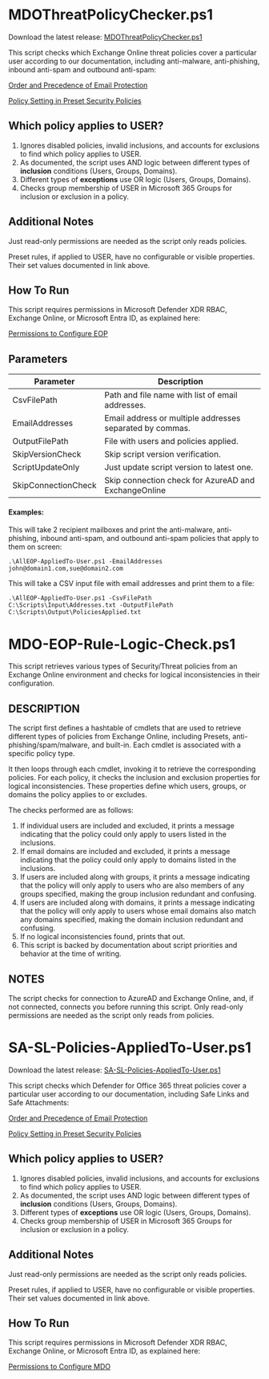 # MDOThreatPolicyChecker.ps1

Download the latest release: [MDOThreatPolicyChecker.ps1](https://github.com/microsoft/CSS-Exchange/releases/latest/download/MDOThreatPolicyChecker.ps1)

 This script checks which Exchange Online threat policies cover a particular user according to our documentation, including anti-malware, anti-phishing, inbound anti-spam and outbound anti-spam:

 [Order and Precedence of Email Protection](https://learn.microsoft.com/en-us/defender-office-365/how-policies-and-protections-are-combined?view=o365-worldwide)

[Policy Setting in Preset Security Policies](https://learn.microsoft.com/en-us/defender-office-365/preset-security-policies#appendix)

## Which policy applies to USER?
1. Ignores disabled policies, invalid inclusions, and accounts for exclusions to find which policy applies to USER.
2. As documented, the script uses AND logic between different types of **inclusion** conditions (Users, Groups, Domains).
3. Different types of **exceptions** use OR logic (Users, Groups, Domains).
4. Checks group membership of USER in Microsoft 365 Groups for inclusion or exclusion in a policy.

## Additional Notes
Just read-only permissions are needed as the script only reads policies.

Preset rules, if applied to USER, have no configurable or visible properties. Their set values documented in link above.

## How To Run
This script requires permissions in Microsoft Defender XDR RBAC, Exchange Online, or Microsoft Entra ID, as explained here:

[Permissions to Configure EOP](https://learn.microsoft.com/en-us/defender-office-365/anti-malware-policies-configure#what-do-you-need-to-know-before-you-begin)

## Parameters

Parameter | Description |
----------|-------------|
CsvFilePath | Path and file name with list of email addresses.
EmailAddresses | Email address or multiple addresses separated by commas.
OutputFilePath | File with users and policies applied.
SkipVersionCheck | Skip script version verification.
ScriptUpdateOnly | Just update script version to latest one.
SkipConnectionCheck | Skip connection check for AzureAD and ExchangeOnline

#### Examples:

This will take 2 recipient mailboxes and print the anti-malware, anti-phishing, inbound anti-spam, and outbound anti-spam policies that apply to them on screen:

```
.\AllEOP-AppliedTo-User.ps1 -EmailAddresses john@domain1.com,sue@domain2.com
```
This will take a CSV input file with email addresses and print them to a file:

```
.\AllEOP-AppliedTo-User.ps1 -CsvFilePath C:\Scripts\Input\Addresses.txt -OutputFilePath C:\Scripts\Output\PoliciesApplied.txt
```


# MDO-EOP-Rule-Logic-Check.ps1

This script retrieves various types of Security/Threat policies from an Exchange Online environment and checks for logical inconsistencies in their configuration.

## DESCRIPTION
The script first defines a hashtable of cmdlets that are used to retrieve different types of policies from Exchange Online, including Presets, anti-phishing/spam/malware, and built-in. Each cmdlet is associated with a specific policy type.

It then loops through each cmdlet, invoking it to retrieve the corresponding policies. For each policy, it checks the inclusion and exclusion properties for logical inconsistencies. These properties define which users, groups, or domains the policy applies to or excludes.

The checks performed are as follows:
1. If individual users are included and excluded, it prints a message indicating that the policy could only apply to users listed in the inclusions.
2. If email domains are included and excluded, it prints a message indicating that the policy could only apply to domains listed in the inclusions.
3. If users are included along with groups, it prints a message indicating that the policy will only apply to users who are also members of any groups specified, making the group inclusion redundant and confusing.
4. If users are included along with domains, it prints a message indicating that the policy will only apply to users whose email domains also match any domains specified, making the domain inclusion redundant and confusing.
5. If no logical inconsistencies found, prints that out.
6. This script is backed by documentation about script priorities and behavior at the time of writing.

## NOTES
The script checks for connection to AzureAD and Exchange Online, and, if not connected, connects you before running this script.
Only read-only permissions are needed as the script only reads from policies.

# SA-SL-Policies-AppliedTo-User.ps1

Download the latest release: [SA-SL-Policies-AppliedTo-User.ps1](https://github.com/microsoft/CSS-Exchange/releases/latest/download/SA-SL-Policies-AppliedTo-User.ps1)

 This script checks which Defender for Office 365 threat policies cover a particular user according to our documentation, including Safe Links and Safe Attachments:

 [Order and Precedence of Email Protection](https://learn.microsoft.com/en-us/defender-office-365/how-policies-and-protections-are-combined?view=o365-worldwide)

[Policy Setting in Preset Security Policies](https://learn.microsoft.com/en-us/defender-office-365/preset-security-policies#appendix)

## Which policy applies to USER?
1. Ignores disabled policies, invalid inclusions, and accounts for exclusions to find which policy applies to USER.
2. As documented, the script uses AND logic between different types of **inclusion** conditions (Users, Groups, Domains).
3. Different types of **exceptions** use OR logic (Users, Groups, Domains).
4. Checks group membership of USER in Microsoft 365 Groups for inclusion or exclusion in a policy.

## Additional Notes
Just read-only permissions are needed as the script only reads policies.

Preset rules, if applied to USER, have no configurable or visible properties. Their set values documented in link above.

## How To Run
This script requires permissions in Microsoft Defender XDR RBAC, Exchange Online, or Microsoft Entra ID, as explained here:

[Permissions to Configure MDO](https://learn.microsoft.com/en-us/defender-office-365/safe-links-policies-configure?view=o365-worldwide#what-do-you-need-to-know-before-you-begin)
